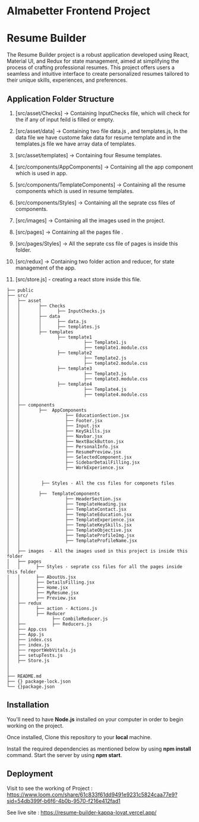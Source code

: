 # Almabetter Frontend Project

# Resume Builder 
The Resume Builder project is a robust application developed using React, Material UI, and Redux for state management, aimed at simplifying the process of crafting professional resumes. This project offers users a seamless and intuitive interface to create personalized resumes tailored to their unique skills, experiences, and preferences.



## Application Folder Structure
1. [src/asset/Checks] -> Containing InputChecks file, which will check for the if any of input feild is filled or empty.

2. [src/asset/data] -> Containing two file data.js , and templates.js, In the data file we have custome fake data for resume template    and in the templates.js file we have array data of templates.

3. [src/asset/templates] -> Containing four Resume templates.

4. [src/components/AppComponents] -> Containing all the app component which is used in app.

5. [src/components/TemplateComponents] -> Containing all the resume components which is used in resume templates.

6. [src/components/Styles] -> Containing all the seprate css files of components.

7. [src/images] -> Containing all the images used in the project.

8. [src/pages] -> Containing all the pages file .

9. [src/pages/Styles] -> All the seprate css file of pages is inside this folder.

10. [src/redux] -> Containing two folder action and reducer, for state management of the app.

11. [src/store.js] - creating a react store inside this file.
   

```
├── public
├── src/
│   ├── asset
│   │       ├── Checks 
│   │       │      ├── InputChecks.js
│   │       ├── data
│   │       │      ├── data.js
│   │       │      ├── templates.js
│   │       ├── templates
│   │              ├── template1
│   │                        ├── Template1.js
│   │                        ├── template1.module.css
│   │              ├── template2
│   │                        ├── Template2.js
│   │                        ├── template2.module.css
│   │              ├── template3
│   │                        ├── Template3.js
│   │                        ├── template3.module.css
│   │              ├── template4
│   │                        ├── Template4.js
│   │                        ├── template4.module.css
│   │
│   ├── components
│   │       ├──  AppComponents
│   │                 ├── EducationSection.jsx
│   │                 ├── Footer.jsx
│   │                 ├── Input.jsx
│   │                 ├── KeySkills.jsx
│   │                 ├── Navbar.jsx
│   │                 ├── NextBackButton.jsx
│   │                 ├── PersonalInfo.jsx
│   │                 ├── ResumePreview.jsx
│   │                 ├── SelectedComponent.jsx
│   │                 ├── SidebarDetailFilling.jsx
│   │                 ├── WorkExperience.jsx 
│   │ 
│   │
│   │        ├── Styles - All the css files for componets files
│   │ 
│   │       ├──  TemplateComponents
│   │                 ├── HeaderSection.jsx
│   │                 ├── TemplateHeading.jsx
│   │                 ├── TemplateContact.jsx
│   │                 ├── TemplateEducation.jsx
│   │                 ├── TemplateExperience.jsx
│   │                 ├── TemplateKeySkills.jsx
│   │                 ├── TemplateObjective.jsx
│   │                 ├── TemplateProfileImg.jsx
│   │                 ├── TemplateProfileName.jsx
│   │
│   ├── images  - All the images used in this project is inside this folder 
│   ├── pages
│   │      ├── Styles - seprate css files for all the pages inside this folder 
│   │      ├── AboutUs.jsx
│   │      ├── DetailsFilling.jsx
│   │      ├── Home.jsx
│   │      ├── MyResume.jsx
│   │      ├── Preview.jsx
│   ├── redux
│   │      ├── action - Actions.js
│   │      ├── Reducer 
│   │            ├── CombileReducer.js
│   ├──          ├── Reducers.js
│   ├── App.css 
│   ├── App.js
│   ├── index.css
│   ├── index.js
│   ├── reportWebVitals.js
│   ├── setupTests.js
│   ├── Store.js    
│       
│ 
├── README.md  
├── {} package-lock.json
└── {}package.json
```

## Installation 

You'll need to have **Node.js**  installed on your computer in order to begin working on the project. 

Once installed, Clone this repository to your **local** machine.

Install the required dependencies as mentioned below by using **npm install** command.
Start the server by using **npm start**.


## Deployment

Visit to see the working of Project : https://www.loom.com/share/61c833f61dd9491e9231c5824caa77e9?sid=54db399f-b6f6-4b0b-9570-f216e412fad1

See live site :  https://resume-builder-kappa-lovat.vercel.app/